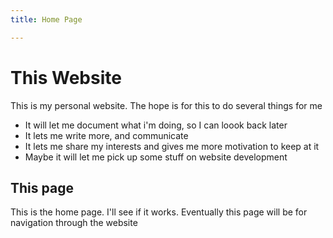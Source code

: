 ```yaml
---
title: Home Page

---
```

# This Website
  This is my personal website. The hope is for this to do several things for me
 + It will let me document what i'm doing, so I can loook back later
 + It lets me write more, and communicate
 + It lets me share my interests and gives me more motivation to keep at it
 + Maybe it will let me pick up some stuff on website development

## This page
This is the home page. I'll see if it works.
Eventually this page will be for navigation through the website
